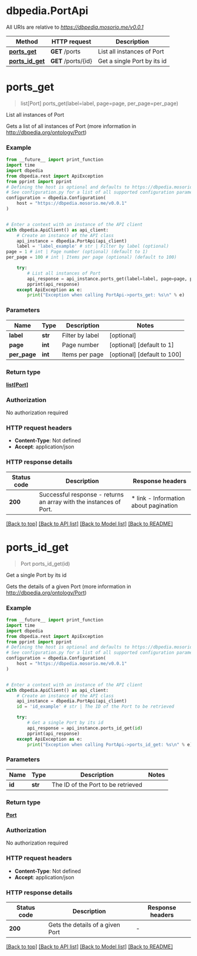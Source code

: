 # dbpedia.PortApi

All URIs are relative to *https://dbpedia.mosorio.me/v0.0.1*

Method | HTTP request | Description
------------- | ------------- | -------------
[**ports_get**](PortApi.md#ports_get) | **GET** /ports | List all instances of Port
[**ports_id_get**](PortApi.md#ports_id_get) | **GET** /ports/{id} | Get a single Port by its id


# **ports_get**
> list[Port] ports_get(label=label, page=page, per_page=per_page)

List all instances of Port

Gets a list of all instances of Port (more information in http://dbpedia.org/ontology/Port)

### Example

```python
from __future__ import print_function
import time
import dbpedia
from dbpedia.rest import ApiException
from pprint import pprint
# Defining the host is optional and defaults to https://dbpedia.mosorio.me/v0.0.1
# See configuration.py for a list of all supported configuration parameters.
configuration = dbpedia.Configuration(
    host = "https://dbpedia.mosorio.me/v0.0.1"
)


# Enter a context with an instance of the API client
with dbpedia.ApiClient() as api_client:
    # Create an instance of the API class
    api_instance = dbpedia.PortApi(api_client)
    label = 'label_example' # str | Filter by label (optional)
page = 1 # int | Page number (optional) (default to 1)
per_page = 100 # int | Items per page (optional) (default to 100)

    try:
        # List all instances of Port
        api_response = api_instance.ports_get(label=label, page=page, per_page=per_page)
        pprint(api_response)
    except ApiException as e:
        print("Exception when calling PortApi->ports_get: %s\n" % e)
```

### Parameters

Name | Type | Description  | Notes
------------- | ------------- | ------------- | -------------
 **label** | **str**| Filter by label | [optional] 
 **page** | **int**| Page number | [optional] [default to 1]
 **per_page** | **int**| Items per page | [optional] [default to 100]

### Return type

[**list[Port]**](Port.md)

### Authorization

No authorization required

### HTTP request headers

 - **Content-Type**: Not defined
 - **Accept**: application/json

### HTTP response details
| Status code | Description | Response headers |
|-------------|-------------|------------------|
**200** | Successful response - returns an array with the instances of Port. |  * link - Information about pagination <br>  |

[[Back to top]](#) [[Back to API list]](../README.md#documentation-for-api-endpoints) [[Back to Model list]](../README.md#documentation-for-models) [[Back to README]](../README.md)

# **ports_id_get**
> Port ports_id_get(id)

Get a single Port by its id

Gets the details of a given Port (more information in http://dbpedia.org/ontology/Port)

### Example

```python
from __future__ import print_function
import time
import dbpedia
from dbpedia.rest import ApiException
from pprint import pprint
# Defining the host is optional and defaults to https://dbpedia.mosorio.me/v0.0.1
# See configuration.py for a list of all supported configuration parameters.
configuration = dbpedia.Configuration(
    host = "https://dbpedia.mosorio.me/v0.0.1"
)


# Enter a context with an instance of the API client
with dbpedia.ApiClient() as api_client:
    # Create an instance of the API class
    api_instance = dbpedia.PortApi(api_client)
    id = 'id_example' # str | The ID of the Port to be retrieved

    try:
        # Get a single Port by its id
        api_response = api_instance.ports_id_get(id)
        pprint(api_response)
    except ApiException as e:
        print("Exception when calling PortApi->ports_id_get: %s\n" % e)
```

### Parameters

Name | Type | Description  | Notes
------------- | ------------- | ------------- | -------------
 **id** | **str**| The ID of the Port to be retrieved | 

### Return type

[**Port**](Port.md)

### Authorization

No authorization required

### HTTP request headers

 - **Content-Type**: Not defined
 - **Accept**: application/json

### HTTP response details
| Status code | Description | Response headers |
|-------------|-------------|------------------|
**200** | Gets the details of a given Port |  -  |

[[Back to top]](#) [[Back to API list]](../README.md#documentation-for-api-endpoints) [[Back to Model list]](../README.md#documentation-for-models) [[Back to README]](../README.md)

